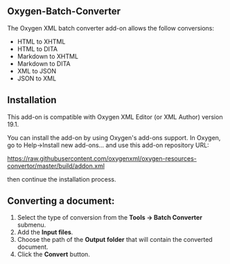 ## Oxygen-Batch-Converter
The Oxygen XML batch converter add-on  allows the follow conversions:  

* HTML to XHTML
* HTML to DITA
* Markdown to XHTML
* Markdown to DITA
* XML to JSON
* JSON to XML


## Installation

This add-on is compatible with Oxygen XML Editor (or XML Author) version 19.1. 

You can install the add-on by using Oxygen's add-ons support. In Oxygen, go to Help->Install new add-ons... and use this add-on repository URL:

https://raw.githubusercontent.com/oxygenxml/oxygen-resources-convertor/master/build/addon.xml

then continue the installation process.


## Converting a document:

1. Select the type of conversion from the **Tools -> Batch Converter** submenu.
2. Add the **Input files**.
3. Choose the path of the **Output folder** that will contain the converted document.
4. Click the **Convert** button.
